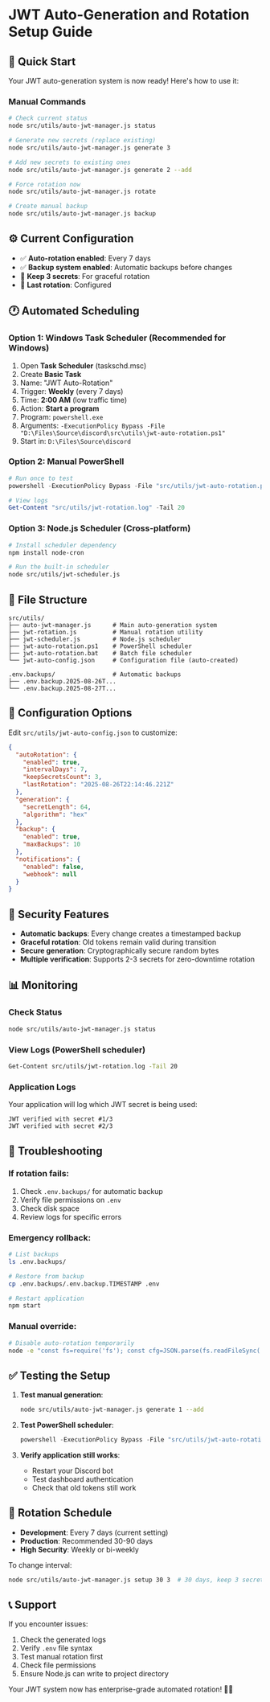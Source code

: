 # JWT Auto-Generation and Rotation Setup Guide

## 🚀 Quick Start

Your JWT auto-generation system is now ready! Here's how to use it:

### Manual Commands

```bash
# Check current status
node src/utils/auto-jwt-manager.js status

# Generate new secrets (replace existing)
node src/utils/auto-jwt-manager.js generate 3

# Add new secrets to existing ones
node src/utils/auto-jwt-manager.js generate 2 --add

# Force rotation now
node src/utils/auto-jwt-manager.js rotate

# Create manual backup
node src/utils/auto-jwt-manager.js backup
```

## ⚙️ Current Configuration

- ✅ **Auto-rotation enabled**: Every 7 days
- ✅ **Backup system enabled**: Automatic backups before changes
- 🔄 **Keep 3 secrets**: For graceful rotation
- 📅 **Last rotation**: Configured

## 🕐 Automated Scheduling

### Option 1: Windows Task Scheduler (Recommended for Windows)

1. Open **Task Scheduler** (taskschd.msc)
2. Create **Basic Task**
3. Name: "JWT Auto-Rotation"
4. Trigger: **Weekly** (every 7 days)
5. Time: **2:00 AM** (low traffic time)
6. Action: **Start a program**
7. Program: `powershell.exe`
8. Arguments: `-ExecutionPolicy Bypass -File "D:\Files\Source\discord\src\utils\jwt-auto-rotation.ps1"`
9. Start in: `D:\Files\Source\discord`

### Option 2: Manual PowerShell

```powershell
# Run once to test
powershell -ExecutionPolicy Bypass -File "src/utils/jwt-auto-rotation.ps1"

# View logs
Get-Content "src/utils/jwt-rotation.log" -Tail 20
```

### Option 3: Node.js Scheduler (Cross-platform)

```bash
# Install scheduler dependency
npm install node-cron

# Run the built-in scheduler
node src/utils/jwt-scheduler.js
```

## 📁 File Structure

```
src/utils/
├── auto-jwt-manager.js      # Main auto-generation system
├── jwt-rotation.js          # Manual rotation utility
├── jwt-scheduler.js         # Node.js scheduler
├── jwt-auto-rotation.ps1    # PowerShell scheduler
├── jwt-auto-rotation.bat    # Batch file scheduler
└── jwt-auto-config.json     # Configuration file (auto-created)

.env.backups/                # Automatic backups
├── .env.backup.2025-08-26T...
└── .env.backup.2025-08-27T...
```

## 🔧 Configuration Options

Edit `src/utils/jwt-auto-config.json` to customize:

```json
{
  "autoRotation": {
    "enabled": true,
    "intervalDays": 7,
    "keepSecretsCount": 3,
    "lastRotation": "2025-08-26T22:14:46.221Z"
  },
  "generation": {
    "secretLength": 64,
    "algorithm": "hex"
  },
  "backup": {
    "enabled": true,
    "maxBackups": 10
  },
  "notifications": {
    "enabled": false,
    "webhook": null
  }
}
```

## 🔐 Security Features

- **Automatic backups**: Every change creates a timestamped backup
- **Graceful rotation**: Old tokens remain valid during transition
- **Secure generation**: Cryptographically secure random bytes
- **Multiple verification**: Supports 2-3 secrets for zero-downtime rotation

## 📊 Monitoring

### Check Status
```bash
node src/utils/auto-jwt-manager.js status
```

### View Logs (PowerShell scheduler)
```bash
Get-Content src/utils/jwt-rotation.log -Tail 20
```

### Application Logs
Your application will log which JWT secret is being used:
```
JWT verified with secret #1/3
JWT verified with secret #2/3
```

## 🚨 Troubleshooting

### If rotation fails:
1. Check `.env.backups/` for automatic backup
2. Verify file permissions on `.env`
3. Check disk space
4. Review logs for specific errors

### Emergency rollback:
```bash
# List backups
ls .env.backups/

# Restore from backup
cp .env.backups/.env.backup.TIMESTAMP .env

# Restart application
npm start
```

### Manual override:
```bash
# Disable auto-rotation temporarily
node -e "const fs=require('fs'); const cfg=JSON.parse(fs.readFileSync('src/utils/jwt-auto-config.json')); cfg.autoRotation.enabled=false; fs.writeFileSync('src/utils/jwt-auto-config.json', JSON.stringify(cfg,null,2));"
```

## ✅ Testing the Setup

1. **Test manual generation**:
   ```bash
   node src/utils/auto-jwt-manager.js generate 1 --add
   ```

2. **Test PowerShell scheduler**:
   ```powershell
   powershell -ExecutionPolicy Bypass -File "src/utils/jwt-auto-rotation.ps1"
   ```

3. **Verify application still works**:
   - Restart your Discord bot
   - Test dashboard authentication
   - Check that old tokens still work

## 🔄 Rotation Schedule

- **Development**: Every 7 days (current setting)
- **Production**: Recommended 30-90 days
- **High Security**: Weekly or bi-weekly

To change interval:
```bash
node src/utils/auto-jwt-manager.js setup 30 3  # 30 days, keep 3 secrets
```

## 📞 Support

If you encounter issues:
1. Check the generated logs
2. Verify `.env` file syntax
3. Test manual rotation first
4. Check file permissions
5. Ensure Node.js can write to project directory

Your JWT system now has enterprise-grade automated rotation! 🔐✨

